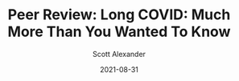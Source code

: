 ---
layout: podcast
title: "Peer Review: Long COVID: Much More Than You Wanted To Know"
author: Scott Alexander
description: https://astralcodexten.substack.com/p/peer-review-long-covid-much-more
date: 2021-08-31
length: 46318
duration: 11
guid: peer-review-long-covid-much-more
---